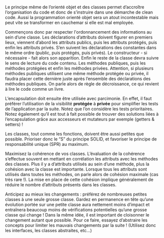 Le principe même de l’orienté objet et des classes permet d’accroître l’organisation du code et donc de s’instruire dans une démarche de clean code. Aussi la programmation orienté objet sera un atout incontestable mais peut vite se transformer en cauchemar si elle est mal employée.

Commençons donc par respecter l'ordonnancement des informations au sein d’une classe. Les déclarations d’attributs doivent figurer en premiers lieux, viennent d’abord les attributs publics, puis les attributs protégés, puis enfin les attributs privés. S’en suivent les déclarations des constantes dans le même ordre (public, puis protégés, puis privés). Le constructeur - si nécessaire - fait alors son apparition. Enfin le reste de la classe devra suivre le sens de lecture du code contenu. Les méthodes publiques, puis les méthodes protégées et enfin les méthodes privées. Attention, si plusieurs méthodes publiques utilisent une même méthode protégée ou privée, il faudra placer cette dernière juste après l’ensemble des déclarations des méthodes publiques. On parle alors de règle de décroissance, ce qui revient à lire le code comme un livre.

L’encapsulation doit ensuite être utilisée avec parcimonie. En effet, il faut préférer l’utilisation de la visibilité **protégée** à **privée** pour simplifier les tests de l’application par la suite. Notez que l’on considère les tests prioritaires. Notez également qu’il est tout à fait possible de trouver des solutions liées à l’encapsulation grâce aux accesseurs et mutateurs par exemple (getters & setters) !

Les classes, tout comme les fonctions, doivent être aussi petites que possible. Prioriser donc le “S” du principe SOLID, et favoriser le principe de responsabilité unique (SPR) au maximum.

Maximisez la cohérence de vos classes. L’évaluation de la cohérence s’effectue souvent en mettant en corrélation les attributs avec les méthodes des classes. Plus il y a d’attributs utilisés au sein d’une méthode, plus la cohésion avec la classe est importante. Lorsque tous les attributs sont utilisés dans toutes les méthodes, on parle alors de cohésion maximale (cas très rare !). La mise en place de cette cohésion implique généralement de réduire le nombre d’attributs présents dans les classes.

Anticipez au mieux les changements : préférez de nombreuses petites classes à une seule grosse classe. Gardez en permanence en tête qu’une évolution portée sur une petite classe aura nettement moins d’impact et entraînera beaucoup moins de vérifications potentielles qu’une grosse classe qui change ! Dans la même idée, il est important de cloisonner le changement autant que possible. Pour ce faire, essayez d’abstraire les concepts pour limiter les mauvais changements par la suite ! (Utilisez donc les interfaces, les classes abstraites, etc…)
